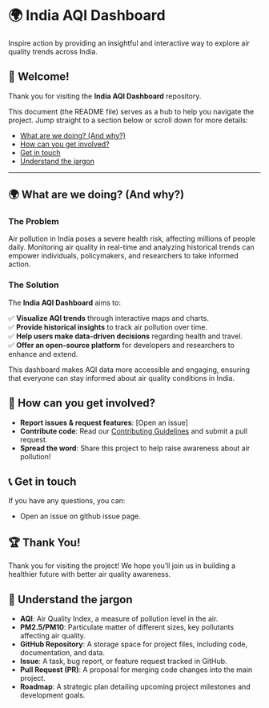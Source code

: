 # 🌍 India AQI Dashboard

Inspire action by providing an insightful and interactive way to explore air quality trends across India.

## 🎉 Welcome!

Thank you for visiting the **India AQI Dashboard** repository.

This document (the README file) serves as a hub to help you navigate the project. Jump straight to a section below or scroll down for more details:

- [What are we doing? (And why?)](#what-are-we-doing-and-why)
- [How can you get involved?](#how-can-you-get-involved)
- [Get in touch](#get-in-touch)
- [Understand the jargon](#understand-the-jargon)

---

## 🌍 What are we doing? (And why?)
### The Problem
Air pollution in India poses a severe health risk, affecting millions of people daily. Monitoring air quality in real-time and analyzing historical trends can empower individuals, policymakers, and researchers to take informed action.

### The Solution
The **India AQI Dashboard** aims to:

✅ **Visualize AQI trends** through interactive maps and charts.  
✅ **Provide historical insights** to track air pollution over time.  
✅ **Help users make data-driven decisions** regarding health and travel.  
✅ **Offer an open-source platform** for developers and researchers to enhance and extend.  

This dashboard makes AQI data more accessible and engaging, ensuring that everyone can stay informed about air quality conditions in India.

## 🤝 How can you get involved? 

- **Report issues & request features**: [Open an issue]
- **Contribute code**: Read our [Contributing Guidelines](CONTRIBUTING.md) and submit a pull request.
- **Spread the word**: Share this project to help raise awareness about air pollution!

## 📞 Get in touch
If you have any questions, you can:

- Open an issue on github issue page.

## 🏆 Thank You!
Thank you for visiting the project! We hope you’ll join us in building a healthier future with better air quality awareness.

## 📖 Understand the jargon

- **AQI**: Air Quality Index, a measure of pollution level in the air.
- **PM2.5/PM10**: Particulate matter of different sizes, key pollutants affecting air quality.
- **GitHub Repository**: A storage space for project files, including code, documentation, and data.
- **Issue**: A task, bug report, or feature request tracked in GitHub.
- **Pull Request (PR)**: A proposal for merging code changes into the main project.
- **Roadmap**: A strategic plan detailing upcoming project milestones and development goals.
